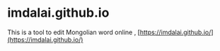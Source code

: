 # imdalai.github.io

This is a tool to edit Mongolian word online , [https://imdalai.github.io/](https://imdalai.github.io/)